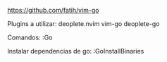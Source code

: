 https://github.com/fatih/vim-go

Plugins a utilizar:
deoplete.nvim
vim-go
deoplete-go


Comandos:
:Go<TAB>


Instalar dependencias de go:
:GoInstallBinaries
